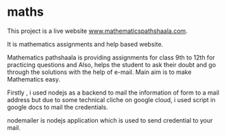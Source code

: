 # maths
This project is a live website www.mathematicspathshaala.com.

It is mathematics assignments and help based website.

Mathematics pathshaala is providing assignments for class 9th to 12th for practicing questions and Also, helps the student to ask their doubt and go through the solutions with the help of e-mail. Main aim is to make Mathematics easy.

Firstly , i used nodejs as a backend to mail the information  of form to a mail address but due to some technical cliche on google cloud, i used script in google docs to mail the credentials.

nodemailer is nodejs application which is used to send credential to your mail.
